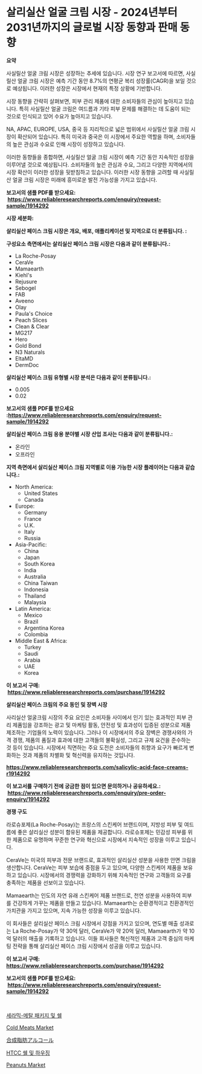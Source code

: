 <p><h1>살리실산 얼굴 크림 시장 - 2024년부터 2031년까지의 글로벌 시장 동향과 판매 동향</h1></p><p><strong>요약</strong></p>
<p><p>사실릴산 얼굴 크림 시장은 성장하는 추세에 있습니다. 시장 연구 보고서에 따르면, 사실릴산 얼굴 크림 시장은 예측 기간 동안 8.7%의 연평균 복리 성장률(CAGR)을 보일 것으로 예상됩니다. 이러한 성장은 시장에서 현재의 특정 상황에 기반합니다.</p><p>시장 동향을 간략히 살펴보면, 피부 관리 제품에 대한 소비자들의 관심이 높아지고 있습니다. 특히 사실릴산 얼굴 크림은 여드름과 기타 피부 문제를 해결하는 데 도움이 되는 것으로 인식되고 있어 수요가 높아지고 있습니다.</p><p>NA, APAC, EUROPE, USA, 중국 등 지리적으로 넓은 범위에서 사실릴산 얼굴 크림 시장이 확산되어 있습니다. 특히 미국과 중국은 이 시장에서 주요한 역할을 하며, 소비자들의 높은 관심과 수요로 인해 시장이 성장하고 있습니다.</p><p>이러한 동향들을 종합하면, 사실릴산 얼굴 크림 시장이 예측 기간 동안 지속적인 성장을 이루어낼 것으로 예상됩니다. 소비자들의 높은 관심과 수요, 그리고 다양한 지역에서의 시장 확산이 이러한 성장을 뒷받침하고 있습니다. 이러한 시장 동향을 고려할 때 사실릴산 얼굴 크림 시장은 미래에 흥미로운 발전 가능성을 가지고 있습니다.</p></p>
<p><strong>보고서의 샘플 PDF를 받으세요: &nbsp;<a href="https://www.reliableresearchreports.com/enquiry/request-sample/1914292">https://www.reliableresearchreports.com/enquiry/request-sample/1914292</a></strong></p>
<p><strong>시장 세분화:</strong></p>
<p><strong> 살리실산 페이스 크림 시장은 개요, 배포, 애플리케이션 및 지역으로 더 분류됩니다. :</strong></p>
<p><strong>구성요소 측면에서는 살리실산 페이스 크림 시장은 다음과 같이 분류됩니다.:</strong></p>
<p><ul><li>La Roche-Posay</li><li>CeraVe</li><li>Mamaearth</li><li>Kiehl's</li><li>Rejusure</li><li>Sebogel</li><li>FAB</li><li>Aveeno</li><li>Olay</li><li>Paula's Choice</li><li>Peach Slices</li><li>Clean & Clear</li><li>MG217</li><li>Hero</li><li>Gold Bond</li><li>N3 Naturals</li><li>EltaMD</li><li>DermDoc</li></ul></p>
<p><strong> 살리실산 페이스 크림 유형별 시장 분석은 다음과 같이 분류됩니다.:</strong></p>
<p><ul><li>0.005</li><li>0.02</li></ul></p>
<p><strong>보고서의 샘플 PDF를 받으세요 :<a href="https://www.reliableresearchreports.com/enquiry/request-sample/1914292">https://www.reliableresearchreports.com/enquiry/request-sample/1914292</a></strong></p>
<p><strong> 살리실산 페이스 크림 응용 분야별 시장 산업 조사는 다음과 같이 분류됩니다.:</strong></p>
<p><ul><li>온라인</li><li>오프라인</li></ul></p>
<p><strong>지역 측면에서 살리실산 페이스 크림 지역별로 이용 가능한 시장 플레이어는 다음과 같습니다.:</strong></p>
<p><ul>
    <li>
        North America:
        <ul>
            <li>United States</li>
            <li>Canada</li>
        </ul>
    </li>
    <li>
        Europe:
        <ul>
            <li>Germany</li>
            <li>France</li>
            <li>U.K.</li>
            <li>Italy</li>
            <li>Russia</li>
        </ul>
    </li>
    <li>
        Asia-Pacific:
        <ul>
            <li>China</li>
            <li>Japan</li>
            <li>South Korea</li>
            <li>India</li>
            <li>Australia</li>
            <li>China Taiwan</li>
            <li>Indonesia</li>
            <li>Thailand</li>
            <li>Malaysia</li>
        </ul>
    </li>
    <li>
        Latin America:
        <ul>
            <li>Mexico</li>
            <li>Brazil</li>
            <li>Argentina Korea</li>
            <li>Colombia</li>
        </ul>
    </li>
    <li>
        Middle East & Africa:
        <ul>
            <li>Turkey</li>
            <li>Saudi</li>
            <li>Arabia</li>
            <li>UAE</li>
            <li>Korea</li>
        </ul>
    </li>
    </ul></p>
<p><strong>이 보고서 구매: &nbsp;<a href="https://www.reliableresearchreports.com/purchase/1914292">https://www.reliableresearchreports.com/purchase/1914292</a></strong></p>
<p><strong>살리실산 페이스 크림의 주요 동인 및 장벽 시장</strong></p>
<p><p>사리실산 얼굴크림 시장의 주요 요인은 소비자들 사이에서 인기 있는 효과적인 피부 관리 제품임을 강조하는 광고 및 마케팅 활동, 안전성 및 효과성이 입증된 성분으로 제품 제조하는 기업들의 노력이 있습니다. 그러나 이 시장에서의 주요 장벽은 경쟁사와의 가격 경쟁, 제품의 품질과 효과에 대한 고객들의 불확실성, 그리고 규제 요건을 준수하는 것 등이 있습니다. 시장에서 직면하는 주요 도전은 소비자들의 취향과 요구가 빠르게 변화하는 것과 제품의 차별화 및 혁신력을 유지하는 것입니다.</p></p>
<p><strong><a href="https://www.reliableresearchreports.com/salicylic-acid-face-creams-r1914292">https://www.reliableresearchreports.com/salicylic-acid-face-creams-r1914292</a></strong></p>
<p><strong>이 보고서를 구매하기 전에 궁금한 점이 있으면 문의하거나 공유하세요.: &nbsp;<a href="https://www.reliableresearchreports.com/enquiry/pre-order-enquiry/1914292">https://www.reliableresearchreports.com/enquiry/pre-order-enquiry/1914292</a></strong></p>
<p><strong>경쟁 구도</strong></p>
<p><p>라로슈포제(La Roche-Posay)는 프랑스의 스킨케어 브랜드이며, 지방성 피부 및 여드름에 좋은 살리실산 성분이 함유된 제품을 제공합니다. 라로슈포제는 민감성 피부를 위한 제품으로 유명하며 꾸준한 연구와 혁신으로 시장에서 지속적인 성장을 이루고 있습니다. </p><p>CeraVe는 미국의 피부과 전문 브랜드로, 효과적인 살리실산 성분을 사용한 안면 크림을 생산합니다. CeraVe는 피부 보습에 중점을 두고 있으며, 다양한 스킨케어 제품을 보유하고 있습니다. 시장에서의 경쟁력을 강화하기 위해 지속적인 연구와 고객들의 요구를 충족하는 제품을 선보이고 있습니다.</p><p>Mamaearth는 인도의 자연 유래 스킨케어 제품 브랜드로, 천연 성분을 사용하여 피부를 건강하게 가꾸는 제품을 만들고 있습니다. Mamaearth는 순환경적이고 친환경적인 가치관을 가지고 있으며, 지속 가능한 성장을 이루고 있습니다.</p><p>이 회사들은 살리실산 페이스 크림 시장에서 강점을 가지고 있으며, 연도별 매출 성과로는 La Roche-Posay가 약 30억 달러, CeraVe가 약 20억 달러, Mamaearth가 약 10억 달러의 매출을 기록하고 있습니다. 이들 회사들은 혁신적인 제품과 고객 중심의 마케팅 전략을 통해 살리실산 페이스 크림 시장에서 성공을 이루고 있습니다.</p></p>
<p><strong>이 보고서 구매: &nbsp; <a href="https://www.reliableresearchreports.com/purchase/1914292">https://www.reliableresearchreports.com/purchase/1914292</a></strong></p>
<p><strong>보고서의 샘플 PDF를 받으세요: &nbsp;<a href="https://www.reliableresearchreports.com/enquiry/request-sample/1914292">https://www.reliableresearchreports.com/enquiry/request-sample/1914292</a></strong><strong></strong></p>
<p>&nbsp;</p>
<p><p><a href="https://github.com/plelbej847484502/Market-Research-Report-List-2/blob/main/4562097107485.md">세라믹-메탈 패키지 및 쉘</a></p><p><a href="https://issuu.com/reportprime-2/docs/cold-meats-market-size-2030.pptx">Cold Meats Market</a></p><p><a href="https://github.com/KaydenJohns1964/Market-Research-Report-List-2/blob/main/4111610112620.md">合成脂肪アルコール</a></p><p><a href="https://github.com/vseigx30c9a1j/Market-Research-Report-List-2/blob/main/7964962107486.md">HTCC 쉘 및 하우징</a></p><p><a href="https://github.com/jerrycopelandthomaswsqd8q/Market-Research-Report-List-3/blob/main/peanuts-market.md">Peanuts Market</a></p></p>